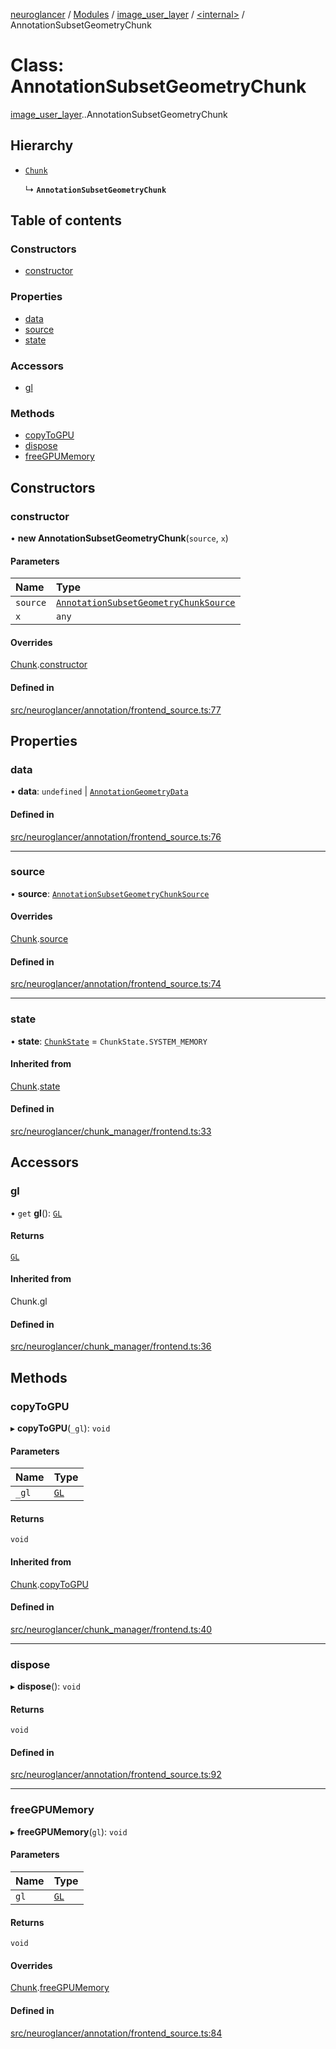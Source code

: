 [neuroglancer](../README.md) / [Modules](../modules.md) / [image\_user\_layer](../modules/image_user_layer.md) / [<internal\>](../modules/image_user_layer._internal_.md) / AnnotationSubsetGeometryChunk

# Class: AnnotationSubsetGeometryChunk

[image_user_layer](../modules/image_user_layer.md).[<internal>](../modules/image_user_layer._internal_.md).AnnotationSubsetGeometryChunk

## Hierarchy

- [`Chunk`](data_panel_layout._internal_.Chunk.md)

  ↳ **`AnnotationSubsetGeometryChunk`**

## Table of contents

### Constructors

- [constructor](image_user_layer._internal_.AnnotationSubsetGeometryChunk.md#constructor)

### Properties

- [data](image_user_layer._internal_.AnnotationSubsetGeometryChunk.md#data)
- [source](image_user_layer._internal_.AnnotationSubsetGeometryChunk.md#source)
- [state](image_user_layer._internal_.AnnotationSubsetGeometryChunk.md#state)

### Accessors

- [gl](image_user_layer._internal_.AnnotationSubsetGeometryChunk.md#gl)

### Methods

- [copyToGPU](image_user_layer._internal_.AnnotationSubsetGeometryChunk.md#copytogpu)
- [dispose](image_user_layer._internal_.AnnotationSubsetGeometryChunk.md#dispose)
- [freeGPUMemory](image_user_layer._internal_.AnnotationSubsetGeometryChunk.md#freegpumemory)

## Constructors

### constructor

• **new AnnotationSubsetGeometryChunk**(`source`, `x`)

#### Parameters

| Name | Type |
| :------ | :------ |
| `source` | [`AnnotationSubsetGeometryChunkSource`](image_user_layer._internal_.AnnotationSubsetGeometryChunkSource.md) |
| `x` | `any` |

#### Overrides

[Chunk](data_panel_layout._internal_.Chunk.md).[constructor](data_panel_layout._internal_.Chunk.md#constructor)

#### Defined in

[src/neuroglancer/annotation/frontend_source.ts:77](https://github.com/ActiveBrainAtlas2/neuroglancer/blob/540617bc/src/neuroglancer/annotation/frontend_source.ts#L77)

## Properties

### data

• **data**: `undefined` \| [`AnnotationGeometryData`](image_user_layer._internal_.AnnotationGeometryData.md)

#### Defined in

[src/neuroglancer/annotation/frontend_source.ts:76](https://github.com/ActiveBrainAtlas2/neuroglancer/blob/540617bc/src/neuroglancer/annotation/frontend_source.ts#L76)

___

### source

• **source**: [`AnnotationSubsetGeometryChunkSource`](image_user_layer._internal_.AnnotationSubsetGeometryChunkSource.md)

#### Overrides

[Chunk](data_panel_layout._internal_.Chunk.md).[source](data_panel_layout._internal_.Chunk.md#source)

#### Defined in

[src/neuroglancer/annotation/frontend_source.ts:74](https://github.com/ActiveBrainAtlas2/neuroglancer/blob/540617bc/src/neuroglancer/annotation/frontend_source.ts#L74)

___

### state

• **state**: [`ChunkState`](../enums/data_panel_layout._internal_.ChunkState.md) = `ChunkState.SYSTEM_MEMORY`

#### Inherited from

[Chunk](data_panel_layout._internal_.Chunk.md).[state](data_panel_layout._internal_.Chunk.md#state)

#### Defined in

[src/neuroglancer/chunk_manager/frontend.ts:33](https://github.com/ActiveBrainAtlas2/neuroglancer/blob/540617bc/src/neuroglancer/chunk_manager/frontend.ts#L33)

## Accessors

### gl

• `get` **gl**(): [`GL`](../interfaces/axes_lines._internal_.GL.md)

#### Returns

[`GL`](../interfaces/axes_lines._internal_.GL.md)

#### Inherited from

Chunk.gl

#### Defined in

[src/neuroglancer/chunk_manager/frontend.ts:36](https://github.com/ActiveBrainAtlas2/neuroglancer/blob/540617bc/src/neuroglancer/chunk_manager/frontend.ts#L36)

## Methods

### copyToGPU

▸ **copyToGPU**(`_gl`): `void`

#### Parameters

| Name | Type |
| :------ | :------ |
| `_gl` | [`GL`](../interfaces/axes_lines._internal_.GL.md) |

#### Returns

`void`

#### Inherited from

[Chunk](data_panel_layout._internal_.Chunk.md).[copyToGPU](data_panel_layout._internal_.Chunk.md#copytogpu)

#### Defined in

[src/neuroglancer/chunk_manager/frontend.ts:40](https://github.com/ActiveBrainAtlas2/neuroglancer/blob/540617bc/src/neuroglancer/chunk_manager/frontend.ts#L40)

___

### dispose

▸ **dispose**(): `void`

#### Returns

`void`

#### Defined in

[src/neuroglancer/annotation/frontend_source.ts:92](https://github.com/ActiveBrainAtlas2/neuroglancer/blob/540617bc/src/neuroglancer/annotation/frontend_source.ts#L92)

___

### freeGPUMemory

▸ **freeGPUMemory**(`gl`): `void`

#### Parameters

| Name | Type |
| :------ | :------ |
| `gl` | [`GL`](../interfaces/axes_lines._internal_.GL.md) |

#### Returns

`void`

#### Overrides

[Chunk](data_panel_layout._internal_.Chunk.md).[freeGPUMemory](data_panel_layout._internal_.Chunk.md#freegpumemory)

#### Defined in

[src/neuroglancer/annotation/frontend_source.ts:84](https://github.com/ActiveBrainAtlas2/neuroglancer/blob/540617bc/src/neuroglancer/annotation/frontend_source.ts#L84)
